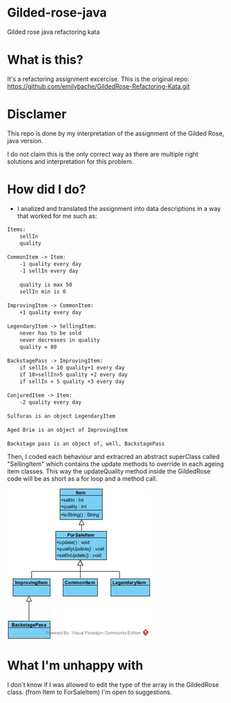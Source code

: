 # Gilded-rose-java
Gilded rose java refactoring kata

# What is this?
It's a refactoring assignment excercise.
This is the original repo: https://github.com/emilybache/GildedRose-Refactoring-Kata.git 

# Disclamer
This repo is done by my interpretation of the assignment of the Gilded Rose, java version.

I do not claim this is the only correct way as there are multiple right solutions and interpretation for this problem. 

# How did I do?
- I analized and translated the assignment into data descriptions in a way that worked for me such as:
```
Items: 
    sellIn
    quality

CommonItem -> Item:
    -1 quality every day
    -1 sellIn every day

    quality is max 50
    sellIn min is 0

ImprovingItem -> CommonItem:
    +1 quality every day

LegendaryItem -> SellingItem:
    never has to be sold
    never decreases in quality
    quality = 80

BackstagePass -> ImprovingItem:
    if sellIn > 10 quality+1 every day
    if 10>sellIn>5 quality +2 every day
    if sellIn < 5 quality +3 every day

ConjuredItem -> Item:
    -2 quality every day

Sulfuras is an object LegendaryItem

Aged Brie is an object of ImprovingItem

Backstage pass is an object of, well, BackstagePass

```

Then, I coded each behaviour and extracred an abstract superClass called "SellingItem"
which contains the update methods to override in each ageing item classes.
This way the updateQuality method inside the GildedRose code will be as short as a for loop and a method call.

![GildedRose Class diagram Image](ClassDiagram.jpg)


# What I'm unhappy with

I don't know if I was allowed to edit the type of the array in the GildedRose class. (from Item to ForSaleItem)
I'm open to suggestions.
